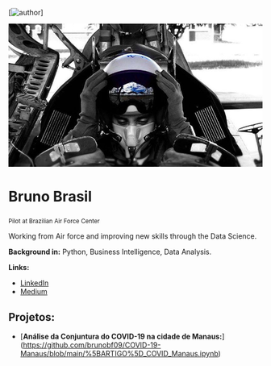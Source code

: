 [![author](https://img.shields.io/badge/author-brunobf09-red.svg)]

<p align="center">
  <img src="banner.jpg" >
</p>

# Bruno Brasil
<sub>Pilot at Brazilian Air Force Center</sub>


Working from Air force and improving new skills through the Data Science.

**Background in:** Python, Business Intelligence, Data Analysis.

**Links:**
* [LinkedIn](https://www.linkedin.com/in/bruno-brasil-8a34101b6/)
* [Medium](https://medium.com/@brunobf09)


## Projetos:

* [**Análise da Conjuntura do COVID-19 na cidade de Manaus:**] (https://github.com/brunobf09/COVID-19-Manaus/blob/main/%5BARTIGO%5D_COVID_Manaus.ipynb)

